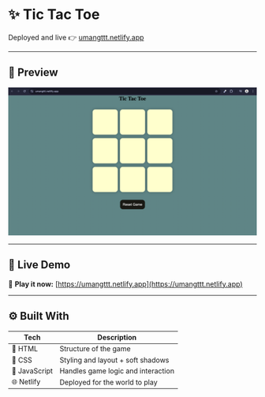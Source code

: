 # ✨ Tic Tac Toe

Deployed and live 👉 [umangttt.netlify.app](https://umangttt.netlify.app/)

---

## 📸 Preview

![image](https://github.com/umangpincha/Namaste-Javascript/blob/59eed56f1e2807094caadd150f14c9146f67eeaa/Chapter-8(Tic-Tac-Toe)/image.png)

---

## 🚀 Live Demo

🎯 **Play it now:** [https://umangttt.netlify.app](https://umangttt.netlify.app)

---

## ⚙️ Built With

| Tech          | Description                        |
| ------------- | ---------------------------------- |
| 🧱 HTML       | Structure of the game              |
| 🎨 CSS        | Styling and layout + soft shadows  |
| 🧠 JavaScript | Handles game logic and interaction |
| 🌐 Netlify    | Deployed for the world to play     |
